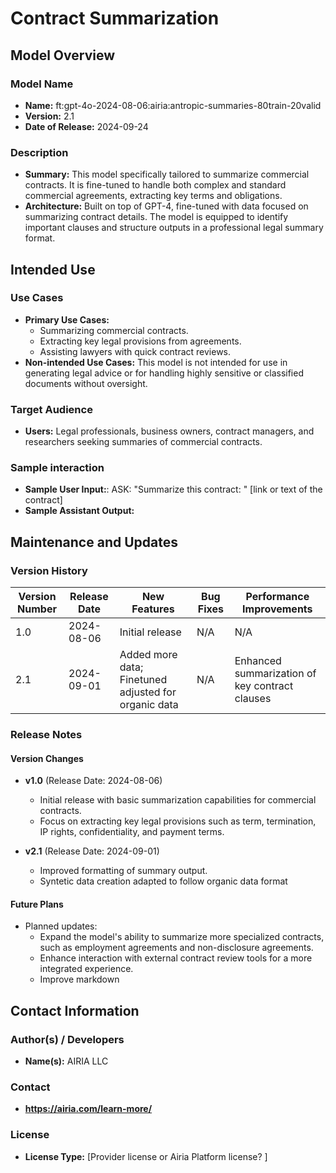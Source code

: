 # Contract Summarization

## Model Overview

### Model Name
- **Name:**  ft:gpt-4o-2024-08-06:airia:antropic-summaries-80train-20valid
- **Version:** 2.1
- **Date of Release:** 2024-09-24

### Description
- **Summary:** This model specifically tailored to summarize commercial contracts. It is fine-tuned to handle both complex and standard commercial agreements, extracting key terms and obligations.
- **Architecture:**  Built on top of GPT-4, fine-tuned with data focused on summarizing contract details. The model is equipped to identify important clauses and structure outputs in a professional legal summary format.

## Intended Use

### Use Cases
- **Primary Use Cases:**
  - Summarizing commercial contracts.
  - Extracting key legal provisions from agreements.
  - Assisting lawyers with quick contract reviews.
- **Non-intended Use Cases:** This model is not intended for use in generating legal advice or for handling highly sensitive or classified documents without oversight.

### Target Audience
- **Users:** Legal professionals, business owners, contract managers, and researchers seeking summaries of commercial contracts.

### Sample interaction
- **Sample User Input:**: ASK: "Summarize this contract: " [link or text of the contract]
- **Sample Assistant Output:**




## Maintenance and Updates

### Version History
| Version Number | Release Date | New Features                  | Bug Fixes                   | Performance Improvements     |
|----------------|--------------|-------------------------------|-----------------------------|------------------------------|
| 1.0            | 2024-08-06  | Initial release               | N/A | N/A |
| 2.1            | 2024-09-01   | Added more data; Finetuned adjusted for organic data    | N/A      | Enhanced summarization of key contract clauses |


### Release Notes
#### Version Changes
- **v1.0** (Release Date: 2024-08-06)
  - Initial release with basic summarization capabilities for commercial contracts.
  - Focus on extracting key legal provisions such as term, termination, IP rights, confidentiality, and payment terms.

- **v2.1** (Release Date: 2024-09-01)
  - Improved formatting of summary output.
  - Syntetic data creation adapted to follow organic data format

#### Future Plans
- Planned updates: 
  - Expand the model's ability to summarize more specialized contracts, such as employment agreements and non-disclosure agreements.
  - Enhance interaction with external contract review tools for a more integrated experience.
  - Improve markdown

## Contact Information

### Author(s) / Developers
- **Name(s):** AIRIA LLC

### Contact
- **https://airia.com/learn-more/** 

### License
- **License Type:** [Provider license or Airia Platform license? ]
